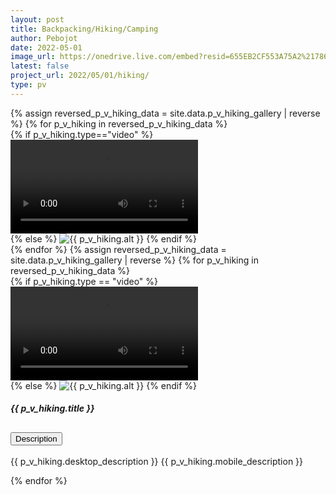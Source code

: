 ```yaml
---
layout: post
title: Backpacking/Hiking/Camping
author: Pebojot
date: 2022-05-01
image_url: https://onedrive.live.com/embed?resid=655EB2CF553A75A2%217861&authkey=%21AHXT-pJfSAFMIr0
latest: false
project_url: 2022/05/01/hiking/
type: pv
---
```


<div class="container p-0">
  <div class="row p-0">
    <!-- Desktop -->
    <span class="desktop__size">
      {% assign reversed_p_v_hiking_data = site.data.p_v_hiking_gallery | reverse %}
      {% for p_v_hiking in reversed_p_v_hiking_data %}
      <div class="col-md-4 mt-3 col-lg-3 p-0">
        {% if p_v_hiking.type=="video" %}
        <div class="embed-responsive embed-responsive-16by9">
          <video class="embed-responsive-item w-100" controls>
            <source src="{{ p_v_hiking.src }}" type="video/mp4">
            Your browser does not support the video tag.
          </video>
        </div>
        {% else %}
        <img src="{{ p_v_hiking.src }}" class="img-fluid" alt="{{ p_v_hiking.alt }}">
        {% endif %}
      </div>
      {% endfor %}
    </span>
    <!-- Mobile -->
    <span class="desktop__size">
      {% assign reversed_p_v_hiking_data = site.data.p_v_hiking_gallery | reverse %}
      {% for p_v_hiking in reversed_p_v_hiking_data %}
      <div class="col-md-4 mt-3 col-lg-3 p-0">
        <div class="card">
          {% if p_v_hiking.type == "video" %}
          <div class="embed-responsive embed-responsive-16by9">
            <video class="embed-responsive-item w-100" controls>
              <source src="{{ p_v_hiking.src }}" type="video/mp4">
              Your browser does not support the video tag.
            </video>
          </div>
          {% else %}
          <img src="{{ p_v_hiking.src }}" class="card-img-top" alt="{{ p_v_hiking.alt }}">
          {% endif %}
          <div class="card-body">
            <h5 class="card-title fw-lighter">{{ p_v_hiking.title }}</h5>
            <div class="accordion" id="accordionExample{{ forloop.index }}">
              <div class="accordion-item">
                <h2 class="accordion-header" id="heading{{ forloop.index }}">
                  <button class="accordion-button block" type="button" data-bs-toggle="collapse"
                    data-bs-target="#collapse{{ forloop.index }}" aria-expanded="false"
                    aria-controls="collapse{{ forloop.index }}">
                    Description
                  </button>
                </h2>
                <div id="collapse{{ forloop.index }}" class="accordion-collapse collapse block"
                  aria-labelledby="heading{{ forloop.index }}" data-bs-parent="#accordionExample{{ forloop.index }}">
                  <div class="accordion-body">
                    <p class="card-text fw-lighter">
                      <span class="desktop__size">{{ p_v_hiking.desktop_description }}</span>
                      <span class="mobile__size">{{ p_v_hiking.mobile_description }}</span>
                    </p>
                  </div>
                </div>
              </div>
            </div>
          </div>
        </div>
      </div>
      {% endfor %}
    </span>
  </div>
</div>